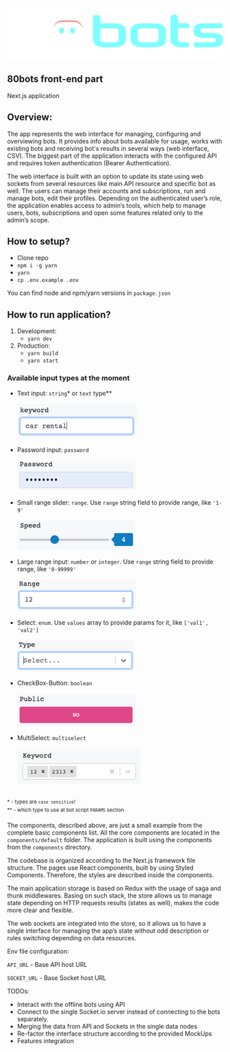 ![80bots front-end](public/images/80bots-logo.svg)

## 80bots front-end part

Next.js application

## Overview:

The app represents the web interface for managing, configuring and overviewing bots. 
It provides info about bots available for usage, works with existing bots and receiving bot's results in several ways (web interface, CSV).
The biggest part of the application interacts with the configured API and requires token authentication (Bearer Authentication).

The web interface is built with an option to update its state using web sockets from several resources like main API 
resource and specific bot as well.
The users can manage their accounts and subscriptions, run and manage bots, edit their profiles.
Depending on the authenticated user’s role, the application enables access to admin’s tools, which help to manage users,
 bots, subscriptions and open some features related only to the admin’s scope.


## How to setup?

- Clone repo
- `npm i -g yarn`
- `yarn`
- `cp .env.example .env`

You can find node and npm/yarn versions in `package.json`

## How to run application?

1. Development: 
    - `yarn dev`
2. Production:
    - `yarn build`
    - `yarn start`
    
### Available input types at the moment
- Text input: `string`* or `text` type**<br/><br/>
![Text](public/images/misc/text.png)<br/><br/>
- Password input: `password`<br/><br/>
![Password](public/images/misc/password.png)<br/><br/>
- Small range slider: `range`. Use `range` string field to provide range, like `'1-9'`<br/><br/>
![Slider](public/images/misc/slider.png)<br/><br/>
- Large range input: `number` or `integer`. Use `range` string field to provide range, like `'0-99999'`<br/><br/>
![Slider](public/images/misc/number.png)<br/><br/>
- Select: `enum`. Use `values` array to provide params for it, like `['val1', 'val2']`<br/><br/>
![Select](public/images/misc/select.png)<br/><br/>
- CheckBox-Button: `boolean`<br/><br/>
![Checkbox-Button](public/images/misc/checkbox-button.png)<br/><br/>
- MultiSelect: `multiselect`<br/><br/>
![Checkbox-Button](public/images/misc/multiselect.png)<br/><br/>

<sup>* - types are `case sensitive`!</sup><br/>
<sup>** - which type to use at bot script `PARAMS` section</sup>

The components, described above, are just a small example from the complete basic components list. All the core 
components are located in the `components/default` folder. 
The application is built using the components from the `components` directory.

The codebase is organized according to the Next.js framework file structure. The pages use React components, 
built by using Styled Components. Therefore, the styles are described inside the components.

The main application storage is based on Redux with the usage of saga and thunk middlewares. Basing on such stack, 
the store allows us to manage state depending on HTTP requests results (states as well), makes the code more clear and flexible.

The web sockets are integrated into the store, so it allows us to have a single interface for managing the app’s 
state without odd description or rules switching depending on data resources.

Env file configuration:

`API_URL` - Base API host URL

`SOCKET_URL` - Base Socket host URL

TODOs:
- Interact with the offline bots using API
- Connect to the single Socket.io server instead of connecting to the bots separately.
- Merging the data from API and Sockets in the single data nodes
- Re-factor the interface structure according to the provided MockUps
- Features integration
